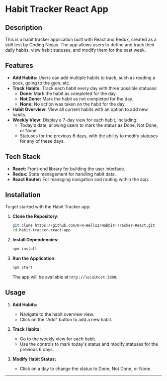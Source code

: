 
# Habit Tracker React App

## Description

This is a habit tracker application built with React and Redux, created as a skill test by Coding Ninjas. The app allows users to define and track their daily habits, view habit statuses, and modify them for the past week.

## Features

- **Add Habits:** Users can add multiple habits to track, such as reading a book, going to the gym, etc.
- **Track Habits:** Track each habit every day with three possible statuses:
  - **Done:** Mark the habit as completed for the day.
  - **Not Done:** Mark the habit as not completed for the day.
  - **None:** No action was taken on the habit for the day.
- **Habit Overview:** View all current habits with an option to add new habits.
- **Weekly View:** Display a 7-day view for each habit, including:
  - Today's date, allowing users to mark the status as Done, Not Done, or None.
  - Statuses for the previous 6 days, with the ability to modify statuses for any of these days.

## Tech Stack

- **React:** Front-end library for building the user interface.
- **Redux:** State management for handling habit data.
- **React Router:** For managing navigation and routing within the app.

## Installation

To get started with the Habit Tracker app:

1. **Clone the Repository:**
   ```bash
   git clone https://github.com/H-R-Wells2/Habbit-Tracker-React.git
   cd habit-tracker-react-app
   ```

2. **Install Dependencies:**
   ```bash
   npm install
   ```

3. **Run the Application:**
   ```bash
   npm start
   ```

   The app will be available at `http://localhost:3000`.

## Usage

1. **Add Habits:**
   - Navigate to the habit overview view.
   - Click on the "Add" button to add a new habit.

2. **Track Habits:**
   - Go to the weekly view for each habit.
   - Use the controls to mark today's status and modify statuses for the previous 6 days.

3. **Modify Habit Status:**
   - Click on a day to change the status to Done, Not Done, or None.

---
